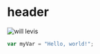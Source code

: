 # header


![will levis](https://a57.foxnews.com/static.foxnews.com/foxnews.com/content/uploads/2023/11/1200/675/will-levis-1.jpg?ve=1&tl=1)

``` javascript
var myVar = "Hello, world!";
```
